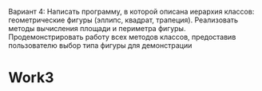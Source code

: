 Вариант 4:
Написать программу, в которой описана иерархия классов: геометрические фигуры (эллипс, квадрат, трапеция). Реализовать методы вычисления площади и периметра фигуры. Продемонстрировать работу всех методов классов, предоставив пользователю выбор типа фигуры для демонстрации
# Work3
